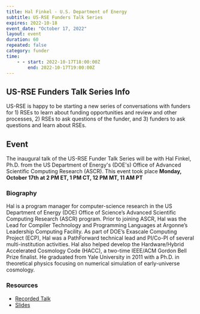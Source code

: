 ```yaml
---
title: Hal Finkel - U.S. Department of Energy
subtitle: US-RSE Funders Talk Series
expires: 2022-10-18
event_date: "October 17, 2022"
layout: event
duration: 60
repeated: false
category: funder
time:
    - - start: 2022-10-17T18:00:00Z
        end: 2022-10-17T19:00:00Z
---
```


## US-RSE Funders Talk Series Info

US-RSE is happy to be starting a new series of conversations with funders for 1) RSEs to learn about funding opportunities and review and other processes, 2) RSEs to ask questions of the funder, and 3) funders to ask questions and learn about RSEs.  

## Event

The inaugural talk of the US-RSE Funder Talk Series will be with Hal Finkel, Ph.D. from the US Department of Energy's (DOE's) Office of Advanced Scientific Computing Research (ASCR). This event took place **Monday, October 17th at 2 PM ET, 1 PM CT, 12 PM MT, 11 AM PT**


### Biography

Hal is a program manager for computer-science research in the US Department of Energy (DOE) Office of Science’s Advanced Scientific Computing Research (ASCR) program. Prior to joining ASCR, Hal was the Lead for Compiler Technology and Programming Languages at Argonne’s Leadership Computing Facility. As part of DOE’s Exascale Computing Project (ECP), Hal was a PathForward technical lead and PI/Co-PI of several multi-institution activities. Hal also helped develop the Hardware/Hybrid Accelerated Cosmology Code (HACC), a two-time IEEE/ACM Gordon Bell Prize finalist. He graduated from Yale University in 2011 with a Ph.D. in theoretical physics focusing on numerical simulation of early-universe cosmology.


### Resources
- [Recorded Talk](https://youtu.be/vZYQJ5eOMls)
- [Slides](https://drive.google.com/file/d/1W9Oh50BMwHG6o1OEmlRXi_AaJYmMdMVn/view?usp=sharing)
